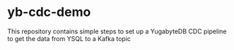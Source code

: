 # yb-cdc-demo
This repository contains simple steps to set up a YugabyteDB CDC pipeline to get the data from YSQL to a Kafka topic
